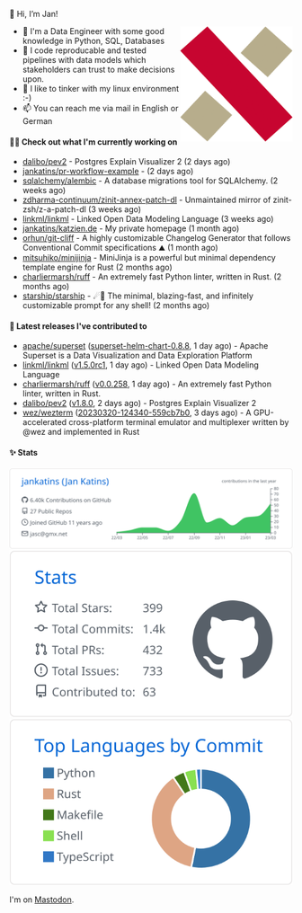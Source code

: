 👋 Hi, I’m Jan!

<img align="right" src="https://raw.githubusercontent.com/kreuzwerkerbot/kreuzwerkerbot/master/assets/xw.png" width="200">

- 🌱 I'm a Data Engineer with some good knowledge in Python, SQL, Databases
- 💪 I code reproducable and tested pipelines with data models which stakeholders can trust to make decisions upon.
- 💞️ I like to tinker with my linux environment :-)
- 📫 You can reach me via mail in English or German

#### 👩‍💻 Check out what I'm currently working on

- [dalibo/pev2](https://github.com/dalibo/pev2) - Postgres Explain Visualizer 2 (2 days ago)
- [jankatins/pr-workflow-example](https://github.com/jankatins/pr-workflow-example) -  (2 days ago)
- [sqlalchemy/alembic](https://github.com/sqlalchemy/alembic) - A database migrations tool for SQLAlchemy. (2 weeks ago)
- [zdharma-continuum/zinit-annex-patch-dl](https://github.com/zdharma-continuum/zinit-annex-patch-dl) - Unmaintained mirror of zinit-zsh/z-a-patch-dl (3 weeks ago)
- [linkml/linkml](https://github.com/linkml/linkml) - Linked Open Data Modeling Language (3 weeks ago)
- [jankatins/katzien.de](https://github.com/jankatins/katzien.de) - My private homepage (1 month ago)
- [orhun/git-cliff](https://github.com/orhun/git-cliff) - A highly customizable Changelog Generator that follows Conventional Commit specifications ⛰️  (1 month ago)
- [mitsuhiko/minijinja](https://github.com/mitsuhiko/minijinja) - MiniJinja is a powerful but minimal dependency template engine for Rust (2 months ago)
- [charliermarsh/ruff](https://github.com/charliermarsh/ruff) - An extremely fast Python linter, written in Rust. (2 months ago)
- [starship/starship](https://github.com/starship/starship) - ☄🌌️  The minimal, blazing-fast, and infinitely customizable prompt for any shell! (2 months ago)

#### 🔭 Latest releases I've contributed to

- [apache/superset](https://github.com/apache/superset) ([superset-helm-chart-0.8.8](https://github.com/apache/superset/releases/tag/superset-helm-chart-0.8.8), 1 day ago) - Apache Superset is a Data Visualization and Data Exploration Platform
- [linkml/linkml](https://github.com/linkml/linkml) ([v1.5.0rc1](https://github.com/linkml/linkml/releases/tag/v1.5.0rc1), 1 day ago) - Linked Open Data Modeling Language
- [charliermarsh/ruff](https://github.com/charliermarsh/ruff) ([v0.0.258](https://github.com/charliermarsh/ruff/releases/tag/v0.0.258), 1 day ago) - An extremely fast Python linter, written in Rust.
- [dalibo/pev2](https://github.com/dalibo/pev2) ([v1.8.0](https://github.com/dalibo/pev2/releases/tag/v1.8.0), 2 days ago) - Postgres Explain Visualizer 2
- [wez/wezterm](https://github.com/wez/wezterm) ([20230320-124340-559cb7b0](https://github.com/wez/wezterm/releases/tag/20230320-124340-559cb7b0), 3 days ago) - A GPU-accelerated cross-platform terminal emulator and multiplexer written by @wez and implemented in Rust


#### ✨ Stats

  [![](https://raw.githubusercontent.com/jankatins/jankatins/master/profile-summary-card-output/github/0-profile-details.svg)](https://github.com/vn7n24fzkq/github-profile-summary-cards)
  [![](https://raw.githubusercontent.com/jankatins/jankatins/master/profile-summary-card-output/github/3-stats.svg)](https://github.com/vn7n24fzkq/github-profile-summary-cards)
  [![](https://raw.githubusercontent.com/jankatins/jankatins/master/profile-summary-card-output/github/2-most-commit-language.svg)](https://github.com/vn7n24fzkq/github-profile-summary-cards)

I'm on <a rel="me" href="https://fosstodon.org/@jankatins">Mastodon</a>.
